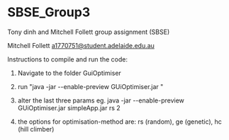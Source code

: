# SBSE_Group3

Tony dinh and Mitchell Follett group assignment (SBSE)

Mitchell Follett a1770751@student.adelaide.edu.au




Instructions to compile and run the code:

1. Navigate to the folder GuiOptimiser

2. run "java -jar --enable-preview GUiOptimiser.jar <target-app> <optimisation-method> <number-of-runs>"

3. alter the last three params eg. java -jar --enable-preview GUiOptimiser.jar simpleApp.jar rs 2

4. the options for optimisation-method are: rs (random), ge (genetic), hc (hill climber)